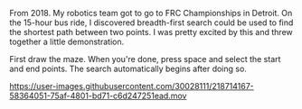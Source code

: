 From 2018. My robotics team got to go to FRC Championships in Detroit. On the 15-hour bus ride, I discovered breadth-first search could be used to find the shortest path between two points. I was pretty excited by this and threw together a little demonstration. 

First draw the maze. When you're done, press space and select the start and end points. The search automatically begins after doing so.


https://user-images.githubusercontent.com/30028111/218714167-58364051-75af-4801-bd71-c6d247251ead.mov

